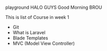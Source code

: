 playground
HALO GUYS Good Morning BROU

This is list of Course in week 1

- Git 
- What is Laravel
- Blade Templates
- MVC (Model View Controller)
